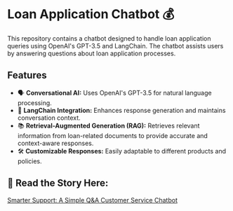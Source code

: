 # Loan Application Chatbot 💰

This repository contains a chatbot designed to handle loan application queries using OpenAI's GPT-3.5 and LangChain. The chatbot assists users by answering questions about loan application processes.

## Features
- 🗣 **Conversational AI:** Uses OpenAI's GPT-3.5 for natural language processing.
- 🔗 **LangChain Integration:** Enhances response generation and maintains conversation context.
- 📚 **Retrieval-Augmented Generation (RAG):** Retrieves relevant information from loan-related documents to provide accurate and context-aware responses.
- 🛠 **Customizable Responses:** Easily adaptable to different products and policies.

## 📖 Read the Story Here: 
[Smarter Support: A Simple Q&A Customer Service Chatbot]([https://openai.com](https://medium.com/@t40r417/smarter-support-a-simple-q-a-customer-service-chatbot-0f759add42a9))
